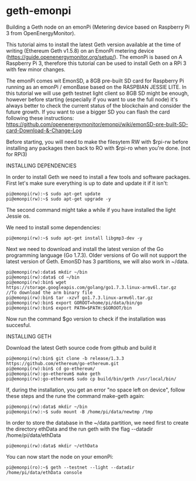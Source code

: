 # geth-emonpi
Building a Geth node on an emonPi (Metering device based on Raspberry Pi 3 from OpenEnergyMonitor). 

This tutorial aims to install the latest Geth version available at the time of writing (Ethereum Geth v1.5.8) on an EmonPi metering device (https://guide.openenergymonitor.org/setup/). The emonPi is based on A Raspberry Pi 3, therefore this tutorial can be used to install Geth on a RPi 3 with few minor changes.

The emonPi comes wit EmonSD, a 8GB pre-built SD card for Raspberry Pi running as an emonPi / emonBase based on the RASPBIAN JESSIE LITE. 
In this tutorial we will use geth testnet light client so 8GB SD might be enough, however before starting (especially if you want to use the full node) it's always better to check the current status of the blockchain and consider the future growth. 
If you want to use a bigger SD you can flash the card following these instructions: https://github.com/openenergymonitor/emonpi/wiki/emonSD-pre-built-SD-card-Download-&-Change-Log

Before starting, you will need to make the filesytem RW with $rpi-rw before installing any packages then back to RO with $rpi-ro when you're done. (not for RPi3)

INSTALLING DEPENDENCIES

In order to install Geth we need to install a few tools and software packages. First let's make sure everything is up to date and update it if it isn't:

```
pi@emonpi(rw):~$ sudo apt-get update
pi@emonpi(rw):~$ sudo apt-get upgrade -y
```

The second command might take a while if you have installed the light Jessie os.

We need to install some dependencies:
```
pi@emonpi(rw):~$ sudo apt-get install libgmp3-dev -y
```
Next we need to download and install the latest version of the Go programming language (Go 1.7.3). Older versions of Go will not support the latest version of Geth. EmonSD has 3 partitions, we will also work in ~/data.
```
pi@emonpi(rw):data$ mkdir ~/bin
pi@emonpi(rw):data$ cd ~/bin
pi@emonpi(rw):bin$ wget https://storage.googleapis.com/golang/go1.7.3.linux-armv6l.tar.gz  //To download the arm binary file
pi@emonpi(rw):bin$ tar -xzvf go1.7.3.linux-armv6l.tar.gz
pi@emonpi(rw):bin$ export GOROOT=home/pi/data/bin/go
pi@emonpi(rw):bin$ export PATH=$PATH:$GOROOT/bin
```
Now run the command $go version to check if the installation was succesful.

INSTALLING GETH

Download the latest Geth source code from github and build it 
```
pi@emonpi(rw):bin$ git clone -b release/1.3.3 https://github.com/ethereum/go-ethereum.git
pi@emonpi(rw):bin$ cd go-ethereum/
pi@emonpi(rw):go-ethereum$ make geth
pi@emonpi(rw):go-ethereum$ sudo cp build/bin/geth /usr/local/bin/
```
If, during the installation, you get an error "no space left on device", follow these steps and the rune the command make-geth again:
```
pi@emonpi(rw):data$ mkdir ~/bin
pi@emonpi(rw):~$ sudo mount -B /home/pi/data/newtmp /tmp
```
In order to store the database in the ~/data partition, we need first to create the directory ethData and the run geth with the flag --datadir /home/pi/data/ethData
```
pi@emonpi(rw):data$ mkdir ~/ethData
```
You can now start the node on your emonPi:
```
pi@emonpi(ro):~$ geth --testnet --light --datadir /home/pi/data/ethData console
```
